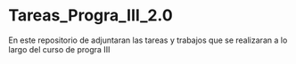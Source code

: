 # Tareas_Progra_III_2.0
En este repositorio de adjuntaran las tareas y trabajos que se realizaran a lo largo del curso de progra III
